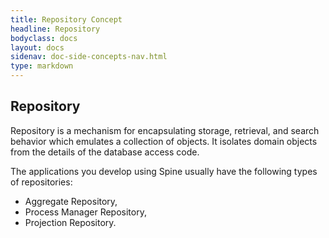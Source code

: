 ```yaml
---
title: Repository Concept
headline: Repository
bodyclass: docs
layout: docs
sidenav: doc-side-concepts-nav.html
type: markdown
---
```

<h2 class="top">Repository</h2> 

Repository  is a mechanism for encapsulating storage, retrieval, and search behavior which emulates a collection of objects. 
It isolates domain objects from the details of the database access code. 

The applications you develop using Spine usually have the following types of repositories:
* Aggregate Repository,
* Process Manager Repository,
* Projection Repository.